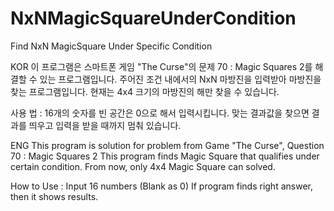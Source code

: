 # NxNMagicSquareUnderCondition
Find NxN MagicSquare Under Specific Condition

KOR
이 프로그램은 스마트폰 게임 "The Curse"의 문제 70 : Magic Squares 2를 해결할 수 있는 프로그램입니다.
주어진 조건 내에서의 NxN 마방진을 입력받아 마방진을 찾는 프로그램입니다.
현재는 4x4 크기의 마방진의 해만 찾을 수 있습니다.

사용 법 : 16개의 숫자를 빈 공간은 0으로 해서 입력시킵니다.
맞는 결과값을 찾으면 결과를 띄우고 입력을 받을 때까지 멈춰 있습니다.

ENG
This program is solution for problem from Game "The Curse", Question 70 : Magic Squares 2
This program finds Magic Square that qualifies under certain condition.
From now, only 4x4 Magic Square can solved.

How to Use : Input 16 numbers (Blank as 0)
If program finds right answer, then it shows results.
